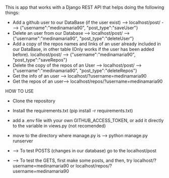 This is app that works with a Django REST API that helps doing the following things:
- Add a github user to our DataBase (if the user exist) --> localhost/post/ ---> {"username":"medinamaria90", "post_type":"saveUser"}
- Delete an user from our Database --> localhost/post/ --> {"username":"medinamaria90", "post_type":"deleteUser"}
- Add a copy of the repos names and links of an user already included in our DataBase, in other table (Only works if the user has been added before). localhost/post/ --> {"username":"medinamaria90", "post_type":"saveRepos"}
- Delete the copy of the repos of an User --> localhost/post/ --> {"username":"medinamaria90", "post_type":"deleteRepos"}
- Get the info of an user --> localhost/?username=medinamaria90
- Get the repos of an user--> localhost/repos/?username=medinamaria90

HOW TO USE

- Clone the repository
- Install the requirements.txt (pip install -r requirements.txt)
- add a .env file with your own GITHUB_ACCESS_TOKEN, or add it directly to the variable in views.py (not recomended)
- move to the directory where manage.py is --> python manage.py runserver

- --> To test POSTS (changes in our database) go to the localhost/post
- --> To test the GETS, first make some posts, and then, try localhost/?username=medinamaria90 or localhost/repos/?username=medinamaria90
